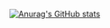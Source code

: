 [![Anurag's GitHub stats](https://github-readme-stats.vercel.app/api?username=zepanzeri)](https://github.com/anuraghazra/github-readme-stats)

